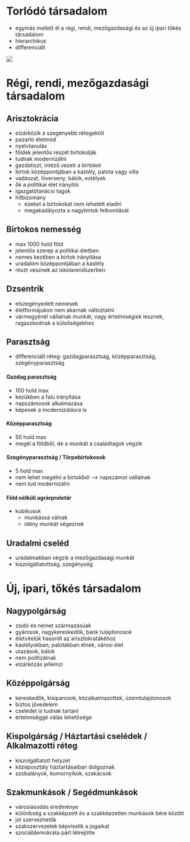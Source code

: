 # Torlódó társadalom

- egymás mellett él a régi, rendi, mezőgazdasági és az új ipari tőkés társadalom
- hierarchikus
- differenciált

![](http://tortenelemcikkek.hu/sites/default/files/1.52torlodo_tarsadalom.jpg)

# Régi, rendi, mezőgazdasági társadalom

## Arisztokrácia

- elzárkózik a szegényebb rétegektől
- pazarló életmód
- nyelvtanulás
- földek jelentős részét birtokolják
- tudnak modernizálni
- gazdatiszt, intéző vezeti a birtokot
- birtok középpontjában a kastély, palota vagy villa
- vadászat, lóverseny, bálok, estélyek
- ők a politikai élet irányítói
- igazgatótanácsi tagok
- hitbizomány
	- ezeket a birtokokat nem lehetett eladni
	- megakadályozta a nagybirtok felbomlását

## Birtokos nemesség

- max 1000 hold föld
- jelentős szerep a politikai életben
- nemes kezében a birtok irányítása
- uradalom középpontjában a kastély
- részt vesznek az iskolarendszerben

## Dzsentrik

- elszegényedett nemesek
- életformájukon nem akarnak változtatni
- vármegyénél vállalnak munkát, vagy értelmiségiek lesznek, ragaszkodnak a külsőségekhez

## Parasztság

- differenciált réteg: gazdagparasztság, középparasztság, szegényparasztság

#### Gazdag parasztság

- 100 hold max
- kezükben a falu irányítása
- napszámosok alkalmazása
- képesek a modernizálásra is

#### Középparasztság

- 50 hold max
- megél a földből, de a munkát a családtagok végzik

#### Szegényparasztság / Törpebirtokosok

- 5 hold max
- nem lehet megélni a birtokból —> napszámot vállalnak
- nem tud modernizálni

#### Föld nélküli agrárproletár

- kubikusok
	- munkássá válnak
	- idény munkát végeznek

## Uradalmi cseléd

- uradalmakban végzik a mezőgazdasági munkát
- kiszolgáltatottság, szegénység


# Új, ipari, tőkés társadalom

## Nagypolgárság

- zsidó és német származásúak
- gyárosok, nagykereskedők, bank tulajdonosok
- életvitelük hasonlít az arisztokratákéhoz
- kastélyokban, palotákban élnek, városi élet
- utazások, bálok
- nem politizálnak
- elzárkózás jellemzi

## Középpolgárság

- kereskedők, kisiparosok, közalkalmazottak, üzemtulajdonosok
- biztos jövedelem
- cselédet is tudnak tartani
- értelmiséggé válás lehetősége

## Kispolgárság / Háztartási cselédek / Alkalmazotti réteg

- kiszolgáltatott helyzet
- középosztály háztartásaiban dolgoznak
- szobalányok, komornyikok, szakácsok

## Szakmunkások / Segédmunkások

- városiasodás eredménye
- különbség a szakképzett és a szakképzetlen munkások bére között
- jól szervezhetők
- szakszervezetek képviselik a jogaikat
- szociáldemokrata párt létrejötte
